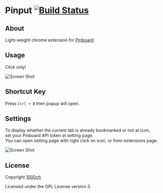 # Pinput [![Build Status](https://travis-ci.org/1000ch/Pinput.png?branch=master)](https://travis-ci.org/1000ch/Pinput)

## About

Light-weight chrome extension for [Pinboard](http://pinboard.in/).

## Usage

Click only!

![Screen Shot](https://raw.github.com/1000ch/Pinput/master/screenshot/pinput.png)

## Shortcut Key

Press `Ctrl + B` then popup will open.

## Settings

To display whether the current tab is already bookmarked or not at icon,  
set your Pinboard API token at setting page.  
You can open setting page with right click on icon, or from extensions page.  

![Screen Shot](https://raw.github.com/1000ch/Pinput/master/screenshot/settings.png)

## License

Copyright [1000ch](http://twitter.com/1000ch)  

Licensed under the GPL License version 3.  
